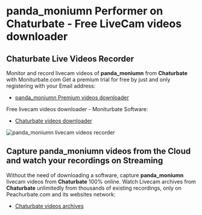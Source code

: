 # panda_moniumn Performer on Chaturbate - Free LiveCam videos downloader

## Chaturbate Live Videos Recorder

Monitor and record livecam videos of **panda_moniumn** from **Chaturbate** with Moniturbate.com
Get a premium trial for free by just and only registering with your Email address:
* [panda_moniumn Premium videos downloader](https://moniturbate.com/request-demo-licence-key.html)

Free livecam videos downloader - Moniturbate Software:
* [Chaturbate videos downloader](https://moniturbate.com/moniturbate-download-software.html)

![panda_moniumn livecam videos recorder](https://peachurnet.com/templates/moniturbate-software.png)


## Capture panda_moniumn videos from the Cloud and watch your recordings on Streaming

Without the need of downloading a software, capture **panda_moniumn** livecam videos from **Chaturbate** 100% online.
Watch Livecam archives from **Chaturbate** unlimitedly from thousands of existing recordings, only on Peachurbate.com and its websites network:
* [Chaturbate videos archives](https://peachurnet.com/)